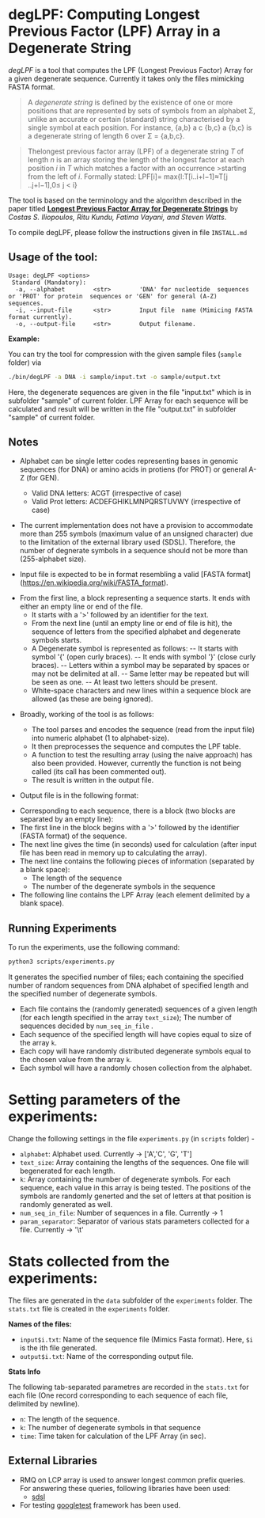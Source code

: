 # degLPF: Computing Longest Previous Factor (LPF) Array in a Degenerate String


*degLPF* is a tool that computes the LPF (Longest Previous Factor) Array for a given degenerate sequence.
Currently it takes only the files mimicking FASTA format.

>A *degenerate string* is defined by the existence of one or more positions that are represented by sets of symbols from
>an alphabet Σ, unlike an accurate or certain (standard) string characterised by a single symbol at each position.
>For instance, {a,b} a c {b,c} a {b,c} is a degenerate string of length 6 over Σ = {a,b,c}.

>Thelongest previous factor array (LPF) of a degenerate string *T* of length *n* is an array storing the length of the longest factor at each position *i* in *T* which matches a factor with an occurrence >starting from the left of *i*. Formally stated:
>LPF[i]= max{l:T[i..i+l−1]≈T[j ..j+l−1],0≤ j < i}

The tool is based on the terminology and the algorithm described in the paper titled
[**Longest Previous Factor Array for Degenerate Strings**](https://link_to_the_paper)
by *Costas S. Iliopoulos, Ritu Kundu, Fatima Vayani, and Steven Watts*.

To compile degLPF, please follow the instructions given in file `INSTALL.md`


## Usage of the tool: 
```
Usage: degLPF <options>
 Standard (Mandatory):
  -a, --alphabet 	 	<str> 	 	 'DNA' for nucleotide  sequences or 'PROT' for protein  sequences or 'GEN' for general (A-Z)  sequences. 
  -i, --input-file 	 	<str> 	 	 Input file  name (Mimicing FASTA format currently).
  -o, --output-file		<str> 	 	 Output filename.
```

 **Example:** 

You can try the tool for compression with the given sample files (`sample` folder) via
```sh
./bin/degLPF -a DNA -i sample/input.txt -o sample/output.txt
```
Here, the degenerate sequences are given in the file "input.txt" which is in subfolder "sample" of current folder. 
LPF Array for each sequence will be calculated and result will be written in the file "output.txt" in subfolder "sample" of current folder.


## Notes
- Alphabet can be single letter codes representing bases in genomic sequences (for DNA) or amino acids in protiens (for PROT) or general A-Z (for GEN).
  * Valid DNA letters: ACGT (irrespective of case)
  * Valid Prot letters: ACDEFGHIKLMNPQRSTUVWY (irrespective of case)


- The current implementation does not have a provision to accommodate more than 255 symbols (maximum value of an unsigned character) due to the limitation of the external library used (SDSL). Therefore, the number of degnerate symbols in a sequence should not be more than (255-alphabet size).

- Input file is expected to be in format resembling a valid [FASTA format] (https://en.wikipedia.org/wiki/FASTA_format).
 * From the first line, a block representing a sequence starts. It ends with either an empty line or end of the file.
   - It starts with a '>' followed by an identifier for the text.
   - From the next line (until an empty line or end of file is hit), the sequence of letters from the specified alphabet and degenerate symbols starts.
   - A Degenerate symbol is represented as follows:
     -- It starts with symbol '{' (open curly braces).
     -- It ends with symbol '}' (close curly braces).
     -- Letters within a symbol may be separated by spaces or may not be delimited at all.
     -- Same letter may be repeated but will be seen as one.
    -- At least two letters should be present.
   - White-space characters and new lines within a sequence block are allowed (as these are being ignored).


- Broadly, working of the tool is as follows:
  * The tool parses and encodes the sequence (read from the input file) into numeric alphabet (1 to alphabet-size). 
  * It then preprocesses the sequence and computes the LPF table.
  * A function to test the resulting array (using the naive approach) has also been provided. However, currently the function is not being called (its call has been commented out).
  * The result is written in the output file.

- Output file is in the following format:
 * Corresponding to each sequence, there is a block (two blocks are separated by an empty line): 
  * The first line in the block begins with a '>' followed by the identifier (FASTA format) of the sequence.
  * The next line gives the time (in seconds) used for calculation (after input file has been read in memory up to calculating the array).
  * The next line contains the following pieces of information (separated by a blank space):
    - The length of the sequence
    - The number of the degenerate symbols in the sequence
  * The following line contains the LPF Array (each element delimited by a blank space).

## Running Experiments
To run the experiments, use the following command:
```sh
python3 scripts/experiments.py 
```
It generates the specified number of files; each containing the specified number of random sequences from DNA alphabet of specified length and the specified number of degenerate symbols. 
* Each file contains the (randomly generated) sequences of a given length (for each length specified in the array `text_size`); The number of sequences decided by `num_seq_in_file`  .
* Each sequence of the specified length will have copies equal to size of the array `k`.
* Each copy will have randomly distributed degenerate symbols equal to the chosen value from the array `k`.
* Each symbol will have a randomly chosen collection from the alphabet.


Setting parameters of the experiments:
=======================================
Change the following settings in the file `experiments.py` (in `scripts` folder) -
- `alphabet`: Alphabet used. Currently -> ['A','C', 'G', 'T']
- `text_size`: Array containing the lengths of the sequences. One file will begenerated for each length.
- `k`: Array containing the number of degenerate symbols. For each sequence, each value in this array is being tested. The positions of the symbols are randomly generted and the set of letters at that position is randomly generated as well. 
- `num_seq_in_file`: Number of sequences in a file. Currently -> 1
- `param_separator`: Separator of various stats parameters collected for a file. Currently -> '\t'

Stats collected from the experiments:
======================================
The files are generated in the `data` subfolder of the `experiments` folder. The `stats.txt` file is created in the `experiments` folder.

**Names of the files:**
- `input$i.txt`: Name of the sequence file (Mimics Fasta format). Here, `$i` is the ith file generated.
- `output$i.txt`: Name of the corresponding output file.

**Stats Info**

The following tab-separated parametres are recorded in the `stats.txt` for each file (One record corresponding to each sequence of each file, delimited by newline).
- `n`: The length of the sequence.
- `k`: The number of degenerate symbols in that sequence
- `time`: Time taken for calculation of the LPF Array (in sec).
 


## External Libraries

 * RMQ on LCP array is used to answer longest common prefix queries. For answering these queries, following libraries have been used:
   + [sdsl](https://github.com/simongog/sdsl-lite)
 * For testing [googletest](https://github.com/google/googletest) framework has been used.

